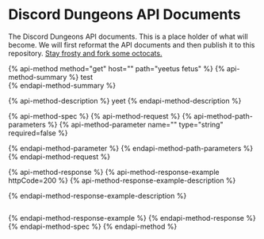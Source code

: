 # Discord Dungeons API Documents

The Discord Dungeons API documents. This is a place holder of what will become. We will first reformat the API documents and then publish it to this repository. [Stay frosty and fork some octocats.](http://api.discorddungeons.me/docs)



{% api-method method="get" host="" path="yeetus fetus" %}
{% api-method-summary %}
test  
{% endapi-method-summary %}

{% api-method-description %}
yeet
{% endapi-method-description %}

{% api-method-spec %}
{% api-method-request %}
{% api-method-path-parameters %}
{% api-method-parameter name="" type="string" required=false %}

{% endapi-method-parameter %}
{% endapi-method-path-parameters %}
{% endapi-method-request %}

{% api-method-response %}
{% api-method-response-example httpCode=200 %}
{% api-method-response-example-description %}

{% endapi-method-response-example-description %}

```

```
{% endapi-method-response-example %}
{% endapi-method-response %}
{% endapi-method-spec %}
{% endapi-method %}

